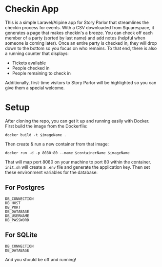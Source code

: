 # Checkin App
This is a simple Laravel/Alipine app for Story Parlor that streamlines the checkin process for events. With a CSV downloaded from Squarespace, it generates a page that makes checkin's a breeze. You can check off each member of a party (sorted by last name) and add notes (helpful when someone is coming later). Once an entire party is checked in, they will drop down to the bottom so you focus on who remains. To that end, there is also a running counter that displays:

- Tickets available
- People checked in
- People remaining to check in

Additionally, first-time visitors to Story Parlor will be highlighted so you can give them a special welcome.

# Setup
After cloning the repo, you can get it up and running easily with Docker. First build the image from the Dockerfile:

`docker build -t $imageName .`

Then create & run a new container from that image:

`docker run -d -p 8080:80 --name $containerName $imageName`

That will map port 8080 on your machine to port 80 within the container. `init.sh` will create a `.env` file and generate the application key. Then set these environment variables for the database:

## For Postgres
```
DB_CONNECTION
DB_HOST
DB_PORT
DB_DATABASE
DB_USERNAME
DB_PASSWORD
```

## For SQLite
```
DB_CONNECTION
DB_DATABASE
```

And you should be off and running!